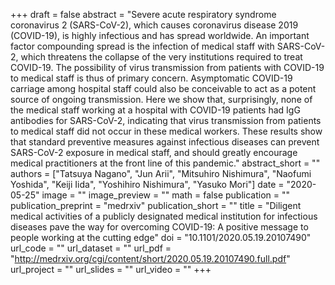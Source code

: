 +++
draft = false
abstract = "Severe acute respiratory syndrome coronavirus 2 (SARS-CoV-2), which causes coronavirus disease 2019 (COVID-19), is highly infectious and has spread worldwide. An important factor compounding spread is the infection of medical staff with SARS-CoV-2, which threatens the collapse of the very institutions required to treat COVID-19. The possibility of virus transmission from patients with COVID-19 to medical staff is thus of primary concern. Asymptomatic COVID-19 carriage among hospital staff could also be conceivable to act as a potent source of ongoing transmission. Here we show that, surprisingly, none of the medical staff working at a hospital with COVID-19 patients had IgG antibodies for SARS-CoV-2, indicating that virus transmission from patients to medical staff did not occur in these medical workers. These results show that standard preventive measures against infectious diseases can prevent SARS-CoV-2 exposure in medical staff, and should greatly encourage medical practitioners at the front line of this pandemic."
abstract_short = ""
authors = ["Tatsuya Nagano", "Jun Arii", "Mitsuhiro Nishimura", "Naofumi Yoshida", "Keiji Iida", "Yoshihiro Nishimura", "Yasuko Mori"]
date = "2020-05-25"
image = ""
image_preview = ""
math = false
publication = ""
publication_preprint = "medrxiv"
publication_short = ""
title = "Diligent medical activities of a publicly designated medical institution for infectious diseases pave the way for overcoming COVID-19: A positive message to people working at the cutting edge"
doi = "10.1101/2020.05.19.20107490"
url_code = ""
url_dataset = ""
url_pdf = "http://medrxiv.org/cgi/content/short/2020.05.19.20107490.full.pdf"
url_project = ""
url_slides = ""
url_video = ""
+++